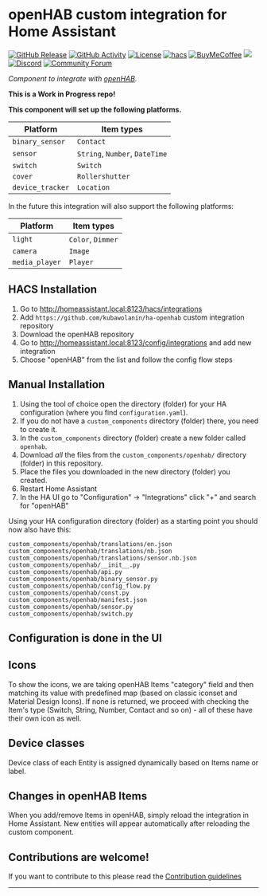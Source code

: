# openHAB custom integration for Home Assistant

[![GitHub Release][releases-shield]][releases]
[![GitHub Activity][commits-shield]][commits]
[![License][license-shield]](LICENSE)
[![hacs][hacsbadge]][hacs]
[![BuyMeCoffee][buymecoffeebadge]][buymecoffee]
![][maintenance-shield]
[![Discord][discord-shield]][discord]
[![Community Forum][forum-shield]][forum]

_Component to integrate with [openHAB][openHAB]._

**This is a Work in Progress repo!**

**This component will set up the following platforms.**

| Platform         | Item types                     |
| ---------------- | ------------------------------ |
| `binary_sensor`  | `Contact`                      |
| `sensor`         | `String`, `Number`, `DateTime` |
| `switch`         | `Switch`                       |
| `cover`          | `Rollershutter`                |
| `device_tracker` | `Location`                     |

In the future this integration will also support the following platforms:

| Platform       | Item types        |
| -------------- | ----------------- |
| `light`        | `Color`, `Dimmer` |
| `camera`       | `Image`           |
| `media_player` | `Player`          |

## HACS Installation

1. Go to http://homeassistant.local:8123/hacs/integrations
1. Add `https://github.com/kubawolanin/ha-openhab` custom integration repository
1. Download the openHAB repository
1. Go to http://homeassistant.local:8123/config/integrations and add new integration
1. Choose "openHAB" from the list and follow the config flow steps

## Manual Installation

1. Using the tool of choice open the directory (folder) for your HA configuration (where you find `configuration.yaml`).
2. If you do not have a `custom_components` directory (folder) there, you need to create it.
3. In the `custom_components` directory (folder) create a new folder called `openhab`.
4. Download _all_ the files from the `custom_components/openhab/` directory (folder) in this repository.
5. Place the files you downloaded in the new directory (folder) you created.
6. Restart Home Assistant
7. In the HA UI go to "Configuration" -> "Integrations" click "+" and search for "openHAB"

Using your HA configuration directory (folder) as a starting point you should now also have this:

```text
custom_components/openhab/translations/en.json
custom_components/openhab/translations/nb.json
custom_components/openhab/translations/sensor.nb.json
custom_components/openhab/__init__.py
custom_components/openhab/api.py
custom_components/openhab/binary_sensor.py
custom_components/openhab/config_flow.py
custom_components/openhab/const.py
custom_components/openhab/manifest.json
custom_components/openhab/sensor.py
custom_components/openhab/switch.py
```

## Configuration is done in the UI

<!---->

## Icons

To show the icons, we are taking openHAB Items "category" field and then matching its value with predefined map (based on classic iconset and Material Design Icons). If none is returned, we proceed with checking the Item's type (Switch, String, Number, Contact and so on) - all of these have their own icon as well.

## Device classes

Device class of each Entity is assigned dynamically based on Items name or label.

## Changes in openHAB Items

When you add/remove Items in openHAB, simply reload the integration in Home Assistant. New entities will appear automatically after reloading the custom component.

## Contributions are welcome!

If you want to contribute to this please read the [Contribution guidelines](CONTRIBUTING.md)

---

[openhab]: https://openhab.org
[buymecoffee]: https://www.buymeacoffee.com/kubawolanin
[buymecoffeebadge]: https://img.shields.io/badge/buy%20me%20a%20coffee-donate-yellow.svg?style=for-the-badge
[commits-shield]: https://img.shields.io/github/commit-activity/y/kubawolanin/ha-openhab.svg?style=for-the-badge
[commits]: https://github.com/kubawolanin/ha-openhab/commits/master
[hacs]: https://github.com/ludeeus/hacs
[hacsbadge]: https://img.shields.io/badge/HACS-Custom-orange.svg?style=for-the-badge
[discord]: https://discord.gg/Qa5fW2R
[discord-shield]: https://img.shields.io/discord/330944238910963714.svg?style=for-the-badge
[exampleimg]: example.png
[forum-shield]: https://img.shields.io/badge/community-forum-brightgreen.svg?style=for-the-badge
[forum]: https://community.home-assistant.io/
[license-shield]: https://img.shields.io/github/license/kubawolanin/ha-openhab.svg?style=for-the-badge
[maintenance-shield]: https://img.shields.io/badge/maintainer-Kuba%20Wolanin%20%40kubawolanin-blue.svg?style=for-the-badge
[releases-shield]: https://img.shields.io/github/release/kubawolanin/ha-openhab.svg?style=for-the-badge
[releases]: https://github.com/kubawolanin/ha-openhab/releases
